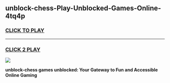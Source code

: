 
## unblock-chess-Play-Unblocked-Games-Online-4tq4p
<h3>
<a href="https://premium76.site?title=unblock-chess&ref=25A">CLICK TO PLAY</a></h3>
<hr>

<h3>
<a href="https://premium76.site?title=unblock-chess&ref=25A">CLICK 2 PLAY</a>
  
</h3>

<a href="https://premium76.site?title=unblock-chess&ref=25A"><img src="https://clearcache.store/games.png"></a>


**unblock-chess games unblocked: Your Gateway to Fun and Accessible Online Gaming**
